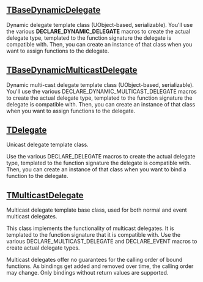 
## [TBaseDynamicDelegate](https://docs.unrealengine.com/en-US/API/Runtime/Core/Delegates/TBaseDynamicDelegate/index.html)

Dynamic delegate template class (UObject-based, serializable). You'll use the various **DECLARE_DYNAMIC_DELEGATE** macros to create the actual delegate type, templated to the function signature the delegate is compatible with. Then, you can create an instance of that class when you want to assign functions to the delegate.

## [TBaseDynamicMulticastDelegate](https://docs.unrealengine.com/en-US/API/Runtime/Core/Delegates/TBaseDynamicMulticastDelegate/index.html)

Dynamic multi-cast delegate template class (UObject-based, serializable). You'll use the various DECLARE_DYNAMIC_MULTICAST_DELEGATE macros to create the actual delegate type, templated to the function signature the delegate is compatible with. Then, you can create an instance of that class when you want to assign functions to the delegate.

## [TDelegate](https://docs.unrealengine.com/en-US/API/Runtime/Core/Delegates/TDelegate/index.html)

Unicast delegate template class.

Use the various DECLARE_DELEGATE macros to create the actual delegate type, templated to the function signature the delegate is compatible with. Then, you can create an instance of that class when you want to bind a function to the delegate.

## [TMulticastDelegate](https://docs.unrealengine.com/en-US/API/Runtime/Core/Delegates/TMulticastDelegate/index.html)

Multicast delegate template base class, used for both normal and event multicast delegates.

This class implements the functionality of multicast delegates. It is templated to the function signature that it is compatible with. Use the various DECLARE_MULTICAST_DELEGATE and DECLARE_EVENT macros to create actual delegate types.

Multicast delegates offer no guarantees for the calling order of bound functions. As bindings get added and removed over time, the calling order may change. Only bindings without return values are supported.

